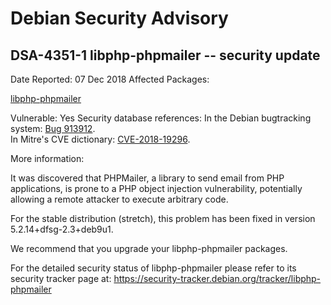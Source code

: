 
Debian Security Advisory
========================


DSA-4351-1 libphp-phpmailer -- security update
----------------------------------------------



Date Reported:
07 Dec 2018
Affected Packages:

[libphp-phpmailer](https://packages.debian.org/src:libphp-phpmailer)

Vulnerable:
Yes
Security database references:
In the Debian bugtracking system: [Bug 913912](https://bugs.debian.org/cgi-bin/bugreport.cgi?bug=913912).  
In Mitre's CVE dictionary: [CVE-2018-19296](https://security-tracker.debian.org/tracker/CVE-2018-19296).  

More information:

It was discovered that PHPMailer, a library to send email from PHP
applications, is prone to a PHP object injection vulnerability,
potentially allowing a remote attacker to execute arbitrary code.


For the stable distribution (stretch), this problem has been fixed in
version 5.2.14+dfsg-2.3+deb9u1.


We recommend that you upgrade your libphp-phpmailer packages.


For the detailed security status of libphp-phpmailer please refer to its
security tracker page at:
<https://security-tracker.debian.org/tracker/libphp-phpmailer>





